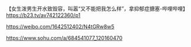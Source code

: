 【女生泼男生开水致毁容，叫嚣“又不能把我怎么样”，拿抑郁症搪塞-哔哩哔哩】 https://b23.tv/av742122360/p1

https://weibo.com/1642512402/N4tGRw8w5

https://www.sohu.com/a/684541077_120160470

